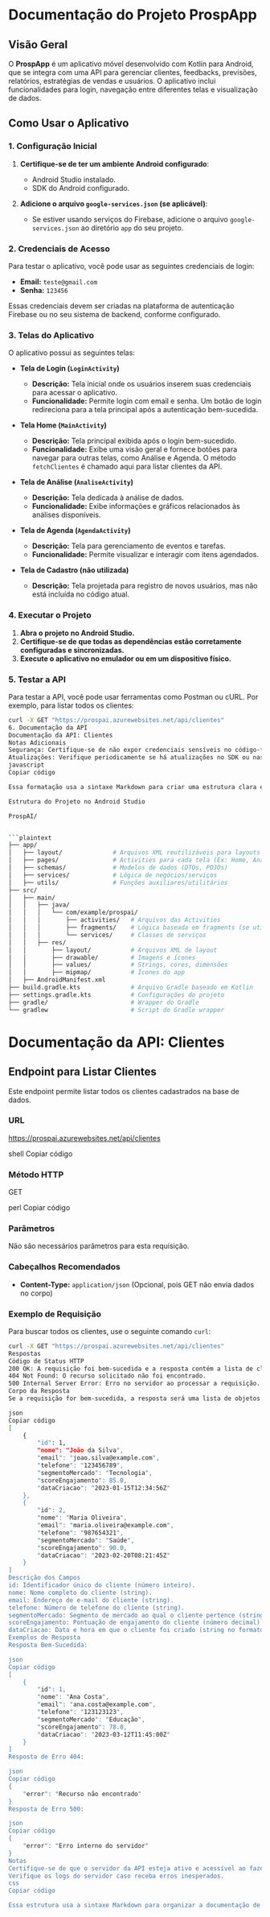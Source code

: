 # Documentação do Projeto ProspApp

## Visão Geral

O **ProspApp** é um aplicativo móvel desenvolvido com Kotlin para Android, que se integra com uma API para gerenciar clientes, feedbacks, previsões, relatórios, estratégias de vendas e usuários. O aplicativo inclui funcionalidades para login, navegação entre diferentes telas e visualização de dados.

## Como Usar o Aplicativo

### 1. Configuração Inicial

1. **Certifique-se de ter um ambiente Android configurado**:
   - Android Studio instalado.
   - SDK do Android configurado.

2. **Adicione o arquivo `google-services.json` (se aplicável)**:
   - Se estiver usando serviços do Firebase, adicione o arquivo `google-services.json` ao diretório `app` do seu projeto.

### 2. Credenciais de Acesso

Para testar o aplicativo, você pode usar as seguintes credenciais de login:
- **Email:** `teste@gmail.com`
- **Senha:** `123456`

Essas credenciais devem ser criadas na plataforma de autenticação Firebase ou no seu sistema de backend, conforme configurado.

### 3. Telas do Aplicativo

O aplicativo possui as seguintes telas:

- **Tela de Login (`LoginActivity`)**
  - **Descrição:** Tela inicial onde os usuários inserem suas credenciais para acessar o aplicativo.
  - **Funcionalidade:** Permite login com email e senha. Um botão de login redireciona para a tela principal após a autenticação bem-sucedida.

- **Tela Home (`MainActivity`)**
  - **Descrição:** Tela principal exibida após o login bem-sucedido.
  - **Funcionalidade:** Exibe uma visão geral e fornece botões para navegar para outras telas, como Análise e Agenda. O método `fetchClientes` é chamado aqui para listar clientes da API.

- **Tela de Análise (`AnaliseActivity`)**
  - **Descrição:** Tela dedicada à análise de dados.
  - **Funcionalidade:** Exibe informações e gráficos relacionados às análises disponíveis.

- **Tela de Agenda (`AgendaActivity`)**
  - **Descrição:** Tela para gerenciamento de eventos e tarefas.
  - **Funcionalidade:** Permite visualizar e interagir com itens agendados.

- **Tela de Cadastro (não utilizada)**
  - **Descrição:** Tela projetada para registro de novos usuários, mas não está incluída no código atual.

### 4. Executar o Projeto

1. **Abra o projeto no Android Studio.**
2. **Certifique-se de que todas as dependências estão corretamente configuradas e sincronizadas.**
3. **Execute o aplicativo no emulador ou em um dispositivo físico.**

### 5. Testar a API

Para testar a API, você pode usar ferramentas como Postman ou cURL. Por exemplo, para listar todos os clientes:

```bash
curl -X GET "https://prospai.azurewebsites.net/api/clientes"
6. Documentação da API
Documentação da API: Clientes
Notas Adicionais
Segurança: Certifique-se de não expor credenciais sensíveis no código-fonte e use práticas de segurança adequadas para autenticação e autorização.
Atualizações: Verifique periodicamente se há atualizações no SDK ou nas dependências usadas.
javascript
Copiar código

Essa formatação usa a sintaxe Markdown para criar uma estrutura clara e legível para o `README.md`. Você pode ajustar conforme necessário para refletir quaisquer detalhes adicionais ou específicos do seu projeto.

Estrutura do Projeto no Android Studio

ProspAI/


```plaintext
├── app/
│   ├── layout/              # Arquivos XML reutilizáveis para layouts
│   ├── pages/               # Activities para cada tela (Ex: Home, Analise, etc.)
│   ├── schemas/             # Modelos de dados (DTOs, POJOs)
│   ├── services/            # Lógica de negócios/serviços
│   ├── utils/               # Funções auxiliares/utilitários
├── src/
│   ├── main/
│   │   ├── java/
│   │   │   └── com/example/prospai/
│   │   │       ├── activities/   # Arquivos das Activities
│   │   │       ├── fragments/    # Lógica baseada em fragments (se utilizado)
│   │   │       └── services/     # Classes de serviços
│   │   ├── res/
│   │       ├── layout/           # Arquivos XML de layout
│   │       ├── drawable/         # Imagens e ícones
│   │       ├── values/           # Strings, cores, dimensões
│   │       ├── mipmap/           # Ícones do app
│   ├── AndroidManifest.xml
├── build.gradle.kts              # Arquivo Gradle baseado em Kotlin
├── settings.gradle.kts           # Configurações do projeto
├── gradle/                       # Wrapper do Gradle
└── gradlew                       # Script do Gradle wrapper
```

# Documentação da API: Clientes

## Endpoint para Listar Clientes

Este endpoint permite listar todos os clientes cadastrados na base de dados.

### URL

https://prospai.azurewebsites.net/api/clientes

shell
Copiar código

### Método HTTP

GET

perl
Copiar código

### Parâmetros

Não são necessários parâmetros para esta requisição.

### Cabeçalhos Recomendados

- **Content-Type:** `application/json` (Opcional, pois GET não envia dados no corpo)

### Exemplo de Requisição

Para buscar todos os clientes, use o seguinte comando `curl`:

```bash
curl -X GET "https://prospai.azurewebsites.net/api/clientes"
Respostas
Código de Status HTTP
200 OK: A requisição foi bem-sucedida e a resposta contém a lista de clientes.
404 Not Found: O recurso solicitado não foi encontrado.
500 Internal Server Error: Erro no servidor ao processar a requisição.
Corpo da Resposta
Se a requisição for bem-sucedida, a resposta será uma lista de objetos JSON representando os clientes. Exemplo de resposta:

json
Copiar código
[
    {
        "id": 1,
        "nome": "João da Silva",
        "email": "joao.silva@example.com",
        "telefone": "123456789",
        "segmentoMercado": "Tecnologia",
        "scoreEngajamento": 85.0,
        "dataCriacao": "2023-01-15T12:34:56Z"
    },
    {
        "id": 2,
        "nome": "Maria Oliveira",
        "email": "maria.oliveira@example.com",
        "telefone": "987654321",
        "segmentoMercado": "Saúde",
        "scoreEngajamento": 90.0,
        "dataCriacao": "2023-02-20T08:21:45Z"
    }
]
Descrição dos Campos
id: Identificador único do cliente (número inteiro).
nome: Nome completo do cliente (string).
email: Endereço de e-mail do cliente (string).
telefone: Número de telefone do cliente (string).
segmentoMercado: Segmento de mercado ao qual o cliente pertence (string).
scoreEngajamento: Pontuação de engajamento do cliente (número decimal).
dataCriacao: Data e hora em que o cliente foi criado (string no formato ISO 8601).
Exemplos de Resposta
Resposta Bem-Sucedida:

json
Copiar código
[
    {
        "id": 1,
        "nome": "Ana Costa",
        "email": "ana.costa@example.com",
        "telefone": "123123123",
        "segmentoMercado": "Educação",
        "scoreEngajamento": 78.0,
        "dataCriacao": "2023-03-12T11:45:00Z"
    }
]
Resposta de Erro 404:

json
Copiar código
{
    "error": "Recurso não encontrado"
}
Resposta de Erro 500:

json
Copiar código
{
    "error": "Erro interno do servidor"
}
Notas
Certifique-se de que o servidor da API esteja ativo e acessível ao fazer a requisição.
Verifique os logs do servidor caso receba erros inesperados.
css
Copiar código

Essa estrutura usa a sintaxe Markdown para organizar a documentação de forma clara e navegável. Adapte os detalhes conforme necessário para refletir com precisão o comportamento real da sua API
